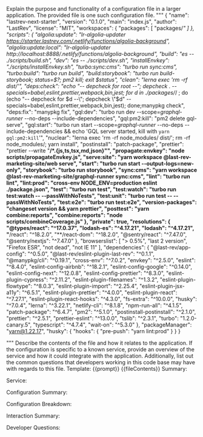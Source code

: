 Explain the purpose and functionality of a configuration file in a larger application.
The provided file is one such configuration file.
"""
{
  "name": "lastrev-next-starter",
  "version": "0.1.0",
  "main": "index.js",
  "author": "LastRev",
  "license": "MIT",
  "workspaces": {
    "packages": [
      "packages/*"
    ]
  },
  "scripts": {
    "algolia:update": "lr-algolia-updater https://starter.lastrev.com/.netlify/functions/algolia-background",
    "algolia:update:local": "lr-algolia-updater http://localhost:8888/.netlify/functions/algolia-background",
    "build": "es -- ./scripts/build.sh",
    "dev": "es -- ./scripts/dev.sh",
    "installEnvkey": "./scripts/installEnvkey.sh",
    "turbo:sync:cms": "turbo run sync:cms",
    "turbo:build": "turbo run build",
    "build:storybook": "turbo run build-storybook; status=$?; pm2 kill; exit $status",
    "clean": "lerna exec 'rm -rf dist/'",
    "deps:check": "echo \"-- depcheck for root --\"; depcheck . --specials=babel,eslint,prettier,webpack,bin,jest; for d in ./packages/*/ ; do (echo \"-- depcheck for $d --\"; depcheck \"$d\" --specials=babel,eslint,prettier,webpack,bin,jest); done;manypkg check",
    "deps:fix": "manypkg fix",
    "gql:dev": "turbo run dev --scope=*graphql-runner* --no-deps --include-dependencies",
    "gql:pm2:kill": "pm2 delete gql-serve",
    "gql:start": "turbo run start --scope=*graphql-runner*  --no-deps --include-dependencies && echo 'GQL server started, kill with `yarn gql:pm2:kill`'",
    "nuclear": "lerna exec 'rm -rf node_modules/ dist/'; rm -rf node_modules/; yarn install",
    "postinstall": "patch-package",
    "prettier": "prettier --write \"**/*.{js,ts,tsx,md,json}\"",
    "propagate:envkey": "node scripts/propagateEnvkey.js",
    "serve:site": "yarn workspace @last-rev-marketing-site/web serve",
    "start": "turbo run start --output-logs=new-only",
    "storybook": "turbo run storybook",
    "sync:cms": "yarn workspace @last-rev-marketing-site/graphql-runner sync:cms",
    "lint": "turbo run lint",
    "lint:prod": "cross-env NODE_ENV=production eslint ./package.json",
    "test": "turbo run test",
    "test:watch": "turbo run test:watch -- --passWithNoTests",
    "test:unit": "turbo run test -- --passWithNoTests",
    "test:e2e": "turbo run test:e2e",
    "version-packages": "changeset version && yarn prettier",
    "posttest": "yarn combine:reports",
    "combine:reports": "node scripts/combineCoverage.js"
  },
  "private": true,
  "resolutions": {
    "@types/react": "^17.0.37",
    "lodash-es": "^4.17.21",
    "lodash": "^4.17.21",
    "**/react": "^18.2.0",
    "**/react-dom": "^18.2.0",
    "@sentry/react": "^7.47.0",
    "@sentry/nextjs": "^7.47.0"
  },
  "browserslist": [
    "> 0.5%",
    "last 2 version",
    "Firefox ESR",
    "not dead",
    "not IE 11"
  ],
  "dependencies": {
    "@last-rev/app-config": "^0.5.0",
    "@last-rev/eslint-plugin-last-rev": "^0.1.1",
    "@manypkg/cli": "^0.19.1",
    "cross-env": "^7.0.2",
    "envkey": "^2.5.0",
    "eslint": "^8.4.0",
    "eslint-config-airbnb": "^18.2.1",
    "eslint-config-google": "^0.14.0",
    "eslint-config-next": "^12.0.8",
    "eslint-config-prettier": "^8.3.0",
    "eslint-plugin-cypress": "^2.11.2",
    "eslint-plugin-filenames": "^1.3.2",
    "eslint-plugin-flowtype": "^8.0.3",
    "eslint-plugin-import": "^2.25.4",
    "eslint-plugin-jsx-a11y": "^6.5.1",
    "eslint-plugin-prettier": "^4.0.0",
    "eslint-plugin-react": "^7.27.1",
    "eslint-plugin-react-hooks": "^4.3.0",
    "fs-extra": "^10.0.0",
    "husky": "^7.0.4",
    "lerna": "^3.22.1",
    "netlify-cli": "^8.1.8",
    "npm-run-all": "^4.1.5",
    "patch-package": "^6.4.7",
    "pm2": "^5.1.0",
    "postinstall-postinstall": "^2.1.0",
    "prettier": "^2.5.1",
    "prettier-eslint": "^13.0.0",
    "tslib": "^2.3.1",
    "turbo": "1.2.0-canary.5",
    "typescript": "^4.7.4",
    "wait-on": "^5.3.0"
  },
  "packageManager": "yarn@1.22.17",
  "husky": {
    "hooks": {
      "pre-push": "yarn lint:prod"
    }
  }
}

"""
Describe the contents of the file and how it relates to the application.
If the configuration is specific to a known service, provide an overview of the service and how it could integrate with the application.
Additionally, list out the common questions that developers working in this code base may have with regards to this file.
Template:
{{prompt}}
{{fileContents}}
Summary:
<brief overview of the file and all its major components>

Service:
<describe the service that this configuration file is for>

Configuration Summary:
<describe how this config is setup relative to the default settings>

Configuration Breakdown:
<list out each config paramter and its potentail effect on the application>

Interaction Summary:
<a summary of how the configration could interact with the rest of the application>

Developer Questions:
<a list of questions Developers working with this component may have the following questions when debugging or changing this file>